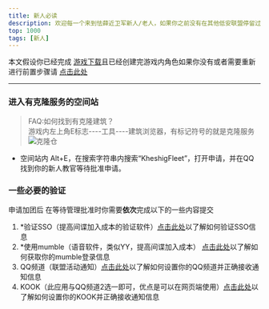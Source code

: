 ```yaml
---
title: 新人必读
description: 欢迎每一个来到怯薛近卫军新人/老人，如果你之前没有在其他低安联盟停留过，你可能需要一些时间来阅读本文，并完成相关操作。
top: 1000
tags: [新人]
---
```


本文假设你已经完成 [游戏下载]()且已经创建完游戏内角色如果你没有或者需要重新进行前置步骤请 <u>[点击此处]()</u>

------------------

### 进入有克隆服务的空间站 
> FAQ:如何找到有克隆建筑？  
> 游戏内左上角E标志----工具----建筑浏览器，有标记符号的就是克隆服务  
> ![克隆仓](img/clone.png)

+ 空间站内 Alt+E，在搜索字符串内搜索“KheshigFleet”，打开申请，并在QQ找到你的新人教官等待批准申请。

### 一些必要的验证
申请加团后 在等待管理批准时你需要**依次**完成以下的一些内容提交

1. *验证SSO（提高间谍加入成本的验证软件）[点击此处]()以了解如何验证SSO信息
2. *使用mumble（语音软件，类似YY，提高间谍加入成本） [点击此处]()以了解如何获取你的mumble登录信息
3. QQ频道（联盟活动通知）[点击此处]()以了解如何设置你的QQ频道并正确接收通知信息  
3. KOOK（此应用与QQ频道2选一即可，优点是可以在网页端使用）[点击此处]()以了解如何设置你的KOOK并正确接收通知信息  